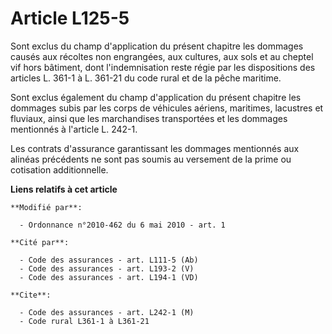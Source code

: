 # Article L125-5

Sont exclus du champ d'application du présent chapitre les dommages causés aux récoltes non engrangées, aux cultures, aux
sols et au cheptel vif hors bâtiment, dont l'indemnisation reste régie par les dispositions des articles L. 361-1 à L. 361-21
du code rural et de la pêche maritime.

Sont exclus également du champ d'application du présent chapitre les dommages subis par les corps de véhicules aériens,
maritimes, lacustres et fluviaux, ainsi que les marchandises transportées et les dommages mentionnés à l'article L. 242-1.

Les contrats d'assurance garantissant les dommages mentionnés aux alinéas précédents ne sont pas soumis au versement de la
prime ou cotisation additionnelle.

**Liens relatifs à cet article**

	**Modifié par**:

	  - Ordonnance n°2010-462 du 6 mai 2010 - art. 1

	**Cité par**:

	  - Code des assurances - art. L111-5 (Ab)
	  - Code des assurances - art. L193-2 (V)
	  - Code des assurances - art. L194-1 (VD)

	**Cite**:

	  - Code des assurances - art. L242-1 (M)
	  - Code rural L361-1 à L361-21
